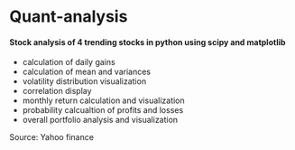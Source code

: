 # Quant-analysis
#### Stock analysis of 4 trending stocks in python using scipy and matplotlib 
- calculation of daily gains
- calculation of mean and variances
- volatility distribution visualization
- correlation display
- monthly return calculation and visualization
- probability calcualtion of profits and losses
- overall portfolio analysis and visualization

Source: Yahoo finance 
